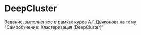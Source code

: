 # DeepCluster
Задание, выполненное в рамках курса А.Г.Дьяконова на тему "Самообучение: Кластеризация (DeepCluster)"
